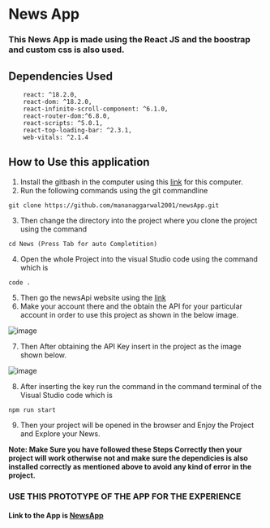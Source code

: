 # News App
### This News App is made using the React JS and the boostrap and custom css is also used.
## Dependencies Used

```dotnetCLI
    react: ^18.2.0,
    react-dom: ^18.2.0,
    react-infinite-scroll-component: ^6.1.0,
    react-router-dom:^6.8.0,
    react-scripts: ^5.0.1,
    react-top-loading-bar: ^2.3.1,
    web-vitals: ^2.1.4
```
## How to Use this application

1. Install the gitbash in the computer using this [link](https://git-scm.com/downloads) for this computer.
2. Run the following commands using the git commandline
```dotnetcli
git clone https://github.com/mananaggarwal2001/newsApp.git
```
3. Then change the directory into the project where you clone the project using the command

```dotnetcli
cd News (Press Tab for auto Completition)
```
4. Open the whole Project into the visual Studio code using the command which is

```dotnetcli
code .
```
5. Then go the newsApi website using the [link](https://newsapi.org/login)
6. Make your account there and the obtain the API for your particular account in order to use this project as shown in the below image.

![image](https://user-images.githubusercontent.com/75381077/220290799-14164c32-8576-4d20-a5bc-6223ee45255a.png)

7. Then After obtaining the API Key insert in the project as the image shown below.

![image](https://user-images.githubusercontent.com/75381077/220290266-fb87c9b5-1787-404a-b0c6-cea9774c699d.png)

8. After inserting the key run the command in the command terminal of the Visual Studio code which is

```dotnetcli
npm run start
```
9. Then your project will be opened in the browser and Enjoy the Project and Explore your News.

**Note: Make Sure you have followed these Steps Correctly then your project will work otherwise not and make sure the dependicies is also installed correctly as mentioned above to avoid any kind of error in the project.**

### USE THIS PROTOTYPE OF THE APP FOR THE EXPERIENCE
#### Link to  the App is [NewsApp](https://manannewsapp.netlify.app/)